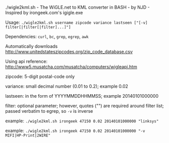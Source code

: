 ./wigle2kml.sh - The WiGLE.net to KML converter in BASH - by NJD - Inspired by irongeek.com's igigle.exe

Usage: `./wigle2kml.sh username zipcode variance lastseen ["[-v] filter[|filter[|filter]...]"]`

Dependencies: `curl`, `bc`, `grep`, `egrep`, `awk`

Automatically downloads http://www.unitedstateszipcodes.org/zip_code_database.csv

Using api reference: http://www5.musatcha.com/musatcha/computers/wigleapi.htm

zipcode: 5-digit postal-code only

variance: small decimal number (0.01 to 0.2); example 0.02

lastseen: in the form of YYYYMMDDHHMMSS; example 20140101000000

filter: optional parameter; however, quotes ("") are required around filter list; passed verbatim to egrep, so `-v` is inverse

example: `./wigle2kml.sh irongeek 47150 0.02 20140101000000 "linksys"`

example: `./wigle2kml.sh irongeek 47150 0.02 20140101000000 "-v MIFI|HP-Print|2WIRE"`
